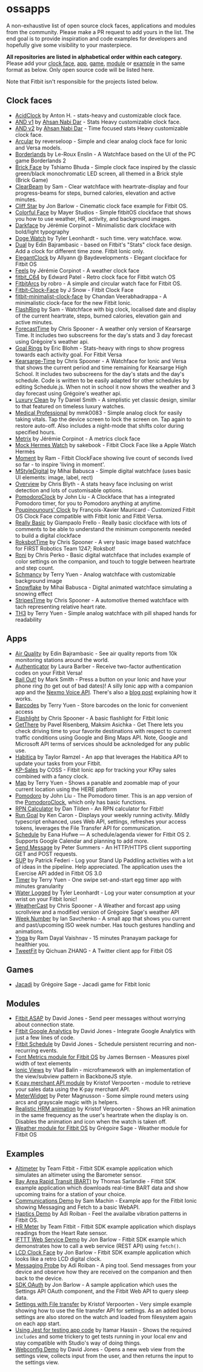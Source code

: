 # ossapps
A non-exhaustive list of open source clock faces, applications and modules from the community. Please make a PR request to add yours in the list. The end goal is to provide inspiration and code examples for developers and hopefully give some visibility to your masterpiece.

**All repositories are listed in alphabetical order within each category.** Please add your [clock face](#clock-faces), [app](#apps), [game](#games), [module](#modules) or [example](#examples) in the same format as below. Only open source code will be listed here.

Note that Fitbit isn't responsible for the projects listed below.

## Clock faces
* [AcidClock](https://github.com/anha1/fitbit-acidclock) by Anton H. - stats-heavy and customizable clock face.
* [AND v1](https://github.com/ahsandar/ANDv1) by [Ahsan Nabi Dar](https://github.com/ahsandar) - Stats Heavy customizable clock face.
* [AND v2](https://github.com/ahsandar/ANDv2) by [Ahsan Nabi Dar](https://github.com/ahsandar) - Time focused stats Heavy customizable clock face.
* [Arcular](https://github.com/reverseloop/fitbit-arcular) by reverseloop - Simple and clear analog clock face for Ionic and Versa models.
* [Borderlands](https://github.com/ViGouRCanberra/ionic-watchface-borderlands) by Le-Roux Enslin - A Watchface based on the UI of the PC game Borderlands 2
* [Brick Face](https://github.com/tshiamobhuda/brickface) by Tshiamo Bhuda - Simple clock face inspired by the classic green/black monochromatic LED screen, all themed in a Brick style (Brick Game)
* [ClearBeam](https://gitlab.com/private-software/fitbit-clearbeam-watchface.git) by Sam - Clear watchface with heartrate-display and four progress-beams for steps, burned calories, elevation and active minutes.
* [Cliff Star](https://github.com/orviwan/fitbit-cliff-star-clock) by Jon Barlow - Cinematic clock face example for Fitbit OS.
* [Colorful Face](https://github.com/Mayer-Studios/colorfulface) by Mayer Studios - Simple fitbitOS clockface that shows you how to use weather, HR, activity, and background images.
* [Darkface](https://github.com/rootasjey/darkface) by Jérémie Corpinot - Minimalistic dark clockface with bold/light typography
* [Doge Watch](https://github.com/tylerl0706/DogeWatch-Fitbit) by Tyler Leonhardt - such time. very watchface. wow.
* [Dual](https://github.com/Ed2Bs/fitbit-dual-clockface) by Edin Bajrambasic - based on Fitbit's "Stats" clock face design. Add a clock for different time zone. Fitbit Ionic only.
* [ElegantClock](https://github.com/baydevelopments/ElegantClock) by Allyann @ Baydevelopments - Elegant clockface for Fitbit OS
* [Feels](https://github.com/rootasjey/feels-fitbit) by Jérémie Corpinot - A weather clock face
* [fitbit_C64](https://github.com/epatel/fitbit_C64) by Edward Patel - Retro clock face for Fitbit watch OS
* [FitbitArcs](https://github.com/robro/FitbitArcs) by robro - A simple and circular watch face for Fitbit OS.
* [Fitbit-Clock-Face](https://github.com/j-snow/Fitbit-Clock-Face) by J Snow - Fitbit Clock Face
* [fitbit-minimalist-clock-face](https://github.com/chandanv89/fitbit-minimalist-clock-face) by Chandan Veerabhadrappa - A minimalistic clock-face for the new Fitbit Ionic.
* [FlashRing](https://gitlab.com/private-software/fitbit-flashring2-watchface.git) by Sam - Watchface with big clock, localised date and display of the current heartrate, steps, burned calories, elevation gain and active minutes.
* [ForecastTime](https://github.com/cmspooner/ForecastTime) by Chris Spooner - A weather only version of Kearsarge Time. It includes two subscreens for the day's stats and 3 day forecast using Grégoire's weather api.
* [Goal Rings](https://github.com/eblohm/fitbit-goal-rings) by Eric Blohm - Stats-heavy with rings to show progress towards each activity goal. For Fitbit Versa
* [Kearsarge-Time](https://github.com/cmspooner/Kearsarge-Time-for-Fitbit-Ionic) by Chris Spooner - A Watchface for Ionic and Versa that shows the current period and time remaining for Kearsarge High School. It includes two subscreens for the day's stats and the day's schedule. Code is written to be easily adapted for other schedules by editing Schedule.js. When not in school it now shows the weather and 3 day forecast using Grégoire's weather api.
* [Luxury Clean](https://github.com/TyDSmith/luxury-clean) by Ty Daniel Smith - A simplistic yet classic design, similar to that featured on timeless luxury watches.
* [Medical Professional](https://github.com/mmk0083/fitbit-mp-clock) by mmk0083 - Simple analog clock for easily taking vitals. Tap the device screen to lock the screen on. Tap again to restore auto-off. Also includes a night-mode that shifts color during specified hours.
* [Metrix](https://github.com/rootasjey/metrix-fitbit) by Jérémie Corpinot - A metrics clock face
* [Mock Hermes Watch](https://github.com/sakebook/mock-hermes-watch) by sakebook - Fitbit Clock Face like a Apple Watch Hermès
 * [Moment](https://github.com/gurumukhi/fitbit-momet-app) by Ram - Fitbit ClockFace showing live count of seconds lived so far - to inspire 'living in moment'.
* [MStyleDigital](https://github.com/mihaibabusca/FitbitOS-MPowerClockface) by Mihai Babusca - Simple digital watchface (uses basic UI elements: image, label, rect)
* [Overview](https://github.com/BlythMeister/Fitbit-Overview-Face) by Chris Blyth - A stats heavy face inclusing on wrist detection and lots of customisable options.
* [PomodoroClock](https://github.com/johnliu55tw/PomodoroClock-Ionic) by John Liu - A Clockface that has a integrated Pomodoro timer, for you to Pomodoro anything at anytime.
* [Poupinounours' Clock](https://github.com/fxmauricard/fitbit-poupinounours-clock) by François-Xavier Mauricard - Customized Fitbit OS Clock Face compatible with Fitbit Ionic and Fitbit Versa.
* [Really Basic](https://github.com/gpfrello/FitbitOS-Really-Basic) by Giampaolo Frello - Really basic clockface with lots of comments to be able to understand the minimum components needed to build a digital clockface
* [RoksbotTime](https://github.com/cmspooner/RoksbotTime) by Chris Spooner - A very basic image based watchface for FIRST Robotics Team 1247; Roksbot!
* [Roni](https://github.com/baronVonPerko/fitbit-roni) by Chris Perko - Basic digital watchface that includes example of color settings on the companion, and touch to toggle between heartrate and step count.
* [Schmancy](https://github.com/tyuen/fitbit-schmancy-face) by Terry Yuen - Analog watchface with customizable background image
* [Snowflake](https://github.com/mihaibabusca/FitbitOS-SnowflakeClockface) by Mihai Babusca - Digital animated watchface simulating a snowing effect
* [StripesTime](https://github.com/cmspooner/StripesTime) by Chris Spooner - A automotive themed watchface with tach representing relative heart rate.
* [TH3](https://github.com/tyuen/THE-watchface) by Terry Yuen - Simple analog watchface with pill shaped hands for readability

## Apps
* [Air Quality](https://github.com/Ed2Bs/fitbit-air-quality-app) by Edin Bajrambasic - See air quality reports from 10k monitoring stations around the world.
* [Authenticator](https://github.com/Lixxia/fitbit-authenticator) by Laura Barber - Receive two-factor authentication codes on your Fitbit Versa!
* [Bail Out!](https://github.com/nexmo-community/fitbit-bail-out) by Mark Smith - Press a button on your Ionic and have your phone ring (to get out of bad dates)! A silly Ionic app with a companion app and the [Nexmo Voice API](https://developer.nexmo.com/api/voice). There's also a [blog post](https://www.nexmo.com/blog/2018/03/02/getting-bad-date-fitbit-nexmo-dr/) explaining how it works.
* [Barcodes](https://github.com/tyuen/fitbit-barcodes-app) by Terry Yuen - Store barcodes on the Ionic for convenient access
* [Flashlight](https://github.com/cmspooner/Flashlight-App-for-FitBit-Ionic) by Chris Spooner - A basic flashlight for Fitbit Ionic
* [GetThere](https://github.com/pavelrisenberg/GetThere) by Pavel Risenberg, Maksim Asichka - Get There lets you check driving time to your favorite destinations with respect to current traffic conditions using Google and Bing Maps API. Note, Google and Microsoft API terms of services should be acknoledged for any public use.
* [Habitica](https://github.com/tramzel/habitica-fitbit) by Taylor Ramzel - An app that leverages the Habitica API to update your tasks from your Fitbit.
* [KP-Sales](https://github.com/PlummerNL/KP-Sales) by COSS - Fitbit Ionic app for tracking your KPay sales combined with a fancy clock.
* [Map](https://github.com/tyuen/fitbit-map-app) by Terry Yuen - Shows a panable and zoomable map of your current location using the HERE platform
* [Pomodoro](https://github.com/johnliu55tw/Pomodoro-Ionic) by John Liu - The Pomodoro timer. This is an app version of the [PomodoroClock](https://github.com/johnliu55tw/PomodoroClock-Ionic), which only has basic functions.
* [RPN Calculator](https://github.com/freakified/RPNCalculatorFitbit) by Dan Tilden - An RPN calculator for Fitbit!
* [Run Goal](https://github.com/kencaron/fitbit-os-run-goal-app) by Ken Caron - Displays your weekly running activity. Mildly typescript enhanced, uses Web API, settings, refreshes your access tokens, leverages the File Transfer API for communication.
* [Schedule](https://github.com/blueset/fitbit-schedule) by Eana Hufwe — A schedule/agenda viewer for Fitbit OS 2. Supports Google Calendar and planning to add more.
* [Send Message](https://github.com/PeterSumm/SendMessage) by Peter Summers - An HTTP/HTTPS client supporting GET and POST requests.
* [SUP](https://github.com/pfederi/fitbit-sup) by Patrick Federi - Log your Stand Up Paddling activities with a lot of ideas in the pipeline. Help appreciated. The application uses the Exercise API added in Fitbit OS 3.0
* [Timer](https://github.com/tyuen/fitbit-timer-app) by Terry Yuen - One swipe set-and-start egg timer app with minutes granularity
* [Water Logged](https://github.com/tylerl0706/Water-Logged) by Tyler Leonhardt -  Log your water consumption at your wrist on your Fitbit Ionic!
* [WeatherCast](https://github.com/cmspooner/Weather-and-Forecast) by Chris Spooner - A Weather and forcast app using scrollview and a modified version of Grégoire Sage's weather API
* [Week Number](https://github.com/IanSavchenko/fitbit-week-number) by Ian Savchenko - A small app that shows you current and past/upcoming ISO week number. Has touch gestures handling and animations.
* [Yoga](https://github.com/gurumukhi/fitbit-yoga-app) by Ram Dayal Vaishnav - 15 minutes Pranayam package for healthier you.
* [TweetFit](https://github.com/qichuan/fitbit-twitter) by Qichuan ZHANG - A Twitter client app for Fitbit OS

## Games
* [Jacadi](https://github.com/gregoiresage/jacadi/) by Grégoire Sage - Jacadi game for Fitbit Ionic

## Modules
* [Fitbit ASAP](https://github.com/dillpixel/fitbit-asap) by David Jones - Send peer messages without worrying about connection state.
* [Fitbit Google Analytics](https://github.com/dillpixel/fitbit-google-analytics) by David Jones - Integrate Google Analytics with just a few lines of code.
* [Fitbit Schedule](https://github.com/dillpixel/fitbit-schedule) by David Jones - Schedule persistent recurring and non-recurring events.
* [Font Metrics module for Fitbit OS](https://github.com/jamesb/ionic-font-metrics) by James Bernsen - Measures pixel width of text elements
* [Ionic Views](https://github.com/gaperton/ionic-views) by Vlad Balin - microframework with an implementation of the view/subview pattern in BackboneJS style.
* [K·pay merchant API module](https://github.com/KiezelPay/fitbit_kpay_merchant_api) by Kristof Verpoorten - module to retrieve your sales data using the K·pay merchant API.
* [MeterWidget](https://github.com/kmpm/fitbit-meter-widget) by Peter Magnusson - Some simple round meters using arcs and grayscale magic with js helpers.
* [Realistic HRM animation](https://github.com/KiezelPay/Fitbit_Realistic_HRM) by Kristof Verpoorten - Shows an HR animation in the same frequency as the user's heartrate when the display is on. Disables the animation and icon when the watch is taken off.
* [Weather module for Fitbit OS](https://github.com/gregoiresage/fitbit-weather) by Grégoire Sage - Weather module for Fitbit OS

## Examples
* [Altimeter](https://github.com/Fitbit/sdk-altimeter) by Team Fitbit - Fitbit SDK example application which simulates an altimeter using the Barometer sensor.
* [Bay Area Rapid Transit (BART)](https://github.com/Fitbit/sdk-bart) by Thomas Sarlandie - Fitbit SDK example application which downloads real-time BART data and show upcoming trains for a station of your choice.
* [Communications Demo](https://github.com/sammachin/Fitbit-MessageDemo) by Sam Machin - Example app for the Fitbit Ionic showing Messaging and Fetch to a basic WebAPI.
* [Haptics Demo](https://github.com/adiroiban/fitbit-os-haptics) by Adi Roiban - Feel the availalbe vibration patterns in Fitbit OS.
* [HR Meter](https://github.com/Fitbit/sdk-hr-meter) by Team Fitbit - Fitbit SDK example application which displays readings from the Heart Rate sensor.
* [IFTTT Web Service Demo](https://github.com/Fitbit/sdk-ifttt-demo) by Jon Barlow - Fitbit SDK example which demonstrates how to call a web service (REST API) using `fetch()`.
* [LCD Clock Face](https://github.com/Fitbit/sdk-lcd-clock) by Jon Barlow - Fitbit SDK example application which looks like a retro LCD digital clock.
* [Messaging Probe](https://github.com/adiroiban/fitbit-os-probe) by Adi Roiban - A ping tool. Send messages from your device and observe how they are received on the companion and then back to the device.
* [SDK OAuth](https://github.com/Fitbit/sdk-oauth) by Jon Barlow - A sample application which uses the Settings API OAuth component, and the Fitbit Web API to query sleep data.
* [Settings with File transfer](https://github.com/KiezelPay/fitbit-file-transfer-settings) by Kristof Verpoorten - Very simple example showing how to use the file transfer API for settings. As an added bonus settings are also stored on the watch and loaded from filesystem again on each app start.
* [Using Jest for testing app code](https://github.com/ihassin/fitbit-coachusa) by Itamar Hassin - Shows the required ```includes``` and some trickery to get tests running in your local env and stay compatible with Studio's way of doing things.
* [Webconfig Demo](https://github.com/dillpixel/fitbit-webconfig-demo) by David Jones - Opens a new web view from the settings view, collects input from the user, and then returns the input to the settings view.
